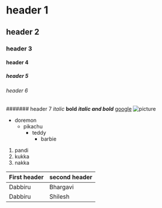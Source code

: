 # header 1
## header 2
### header 3
#### header 4
##### header 5
###### header 6
####### header 7
*italic*
**bold**
***italic and bold***
[google](www.google.com)
![picture](https://tse1.mm.bing.net/th?id=OIP.nt7c0dpFGXiiXJm9v46n1gHaNL&pid=Api&P=0&w=300&h=300)
* doremon
  * pikachu
    * teddy
      * barbie
1. pandi
2. kukka
3. nakka


First header| second header
------------|--------------
Dabbiru     | Bhargavi
Dabbiru     | Shilesh
